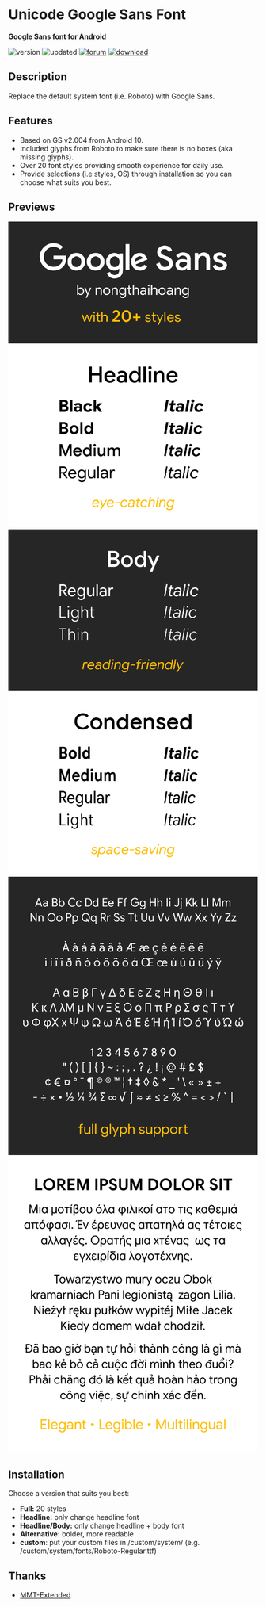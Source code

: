 # Unicode Google Sans Font
**Google Sans font for Android**

![version](https://img.shields.io/badge/Version-6.0.0-brightgreen.svg) 
![updated](https://img.shields.io/badge/Update-Jan_15,_2020-blue.svg) 
[![forum](https://img.shields.io/badge/Forum-XDA-orange.svg)](https://forum.xda-developers.com/apps/magisk/font-headline-fonts-nongthaihoang-t3886349) 
[![download](https://img.shields.io/badge/Download-↓-blueviolet.svg)](https://github.com/nongthaihoang/unicode_google_sans_font/releases)

## Description
Replace the default system font (i.e. Roboto) with Google Sans.

## Features
- Based on GS v2.004 from Android 10.
- Included glyphs from Roboto to make sure there is no boxes (aka missing glyphs).
- Over 20 font styles providing smooth experience for daily use.
- Provide selections (i.e styles, OS) through installation so you can choose what suits you best.

## Previews
![img](https://raw.githubusercontent.com/nongthaihoang/gs_images/master/g.png)
![img](https://raw.githubusercontent.com/nongthaihoang/gs_images/master/h.png)
![img](https://raw.githubusercontent.com/nongthaihoang/gs_images/master/b.png)
![img](https://raw.githubusercontent.com/nongthaihoang/gs_images/master/c.png)
![img](https://raw.githubusercontent.com/nongthaihoang/gs_images/master/u.png)
![img](https://raw.githubusercontent.com/nongthaihoang/gs_images/master/p.png)

## Installation
Choose a version that suits you best:
- **Full:** 20 styles
- **Headline:** only change headline font
- **Headline/Body:** only change headline + body font
- **Alternative:** bolder, more readable
- **custom**: put your custom files in /custom/system/ (e.g. /custom/system/fonts/Roboto-Regular.ttf)

## Thanks
- [MMT-Extended](https://github.com/Zackptg5/MMT-Extended)
